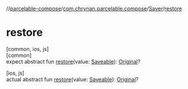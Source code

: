 //[parcelable-compose](../../../index.md)/[com.chrynan.parcelable.compose](../index.md)/[Saver](index.md)/[restore](restore.md)

# restore

[common, ios, js]\
[common]\
expect abstract fun [restore](restore.md)(value: [Saveable](index.md)): [Original](index.md)?

[ios, js]\
actual abstract fun [restore](restore.md)(value: [Saveable](index.md)): [Original](index.md)?
